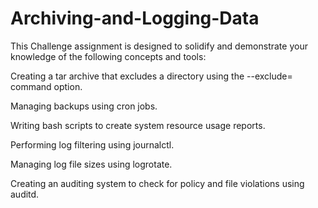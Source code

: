 # Archiving-and-Logging-Data
This Challenge assignment is designed to solidify and demonstrate your knowledge of the following concepts and tools:

Creating a tar archive that excludes a directory using the --exclude= command option.

Managing backups using cron jobs.

Writing bash scripts to create system resource usage reports.

Performing log filtering using journalctl.

Managing log file sizes using logrotate.

Creating an auditing system to check for policy and file violations using auditd.
